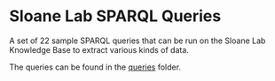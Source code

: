 # Sloane Lab SPARQL Queries
A set of 22 sample SPARQL queries that can be run on the Sloane Lab Knowledge Base to extract various kinds of data.

The queries can be found in the [queries](/queries) folder.
